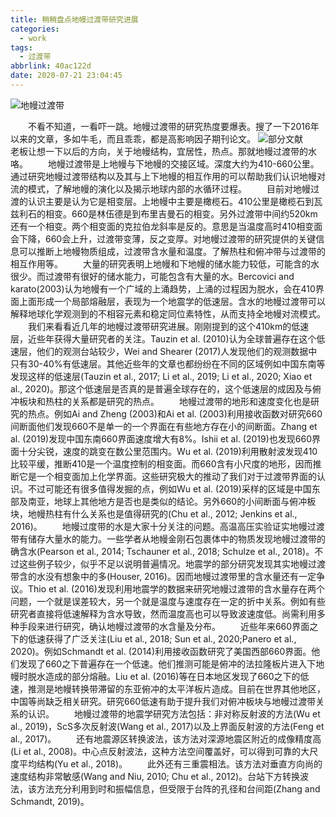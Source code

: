```yaml
---
title: 稍稍盘点地幔过渡带研究进展
categories:
  - work
tags:
  - 过渡带
abbrlink: 40ac122d
date: 2020-07-21 23:04:45
---
```

![地幔过渡带](Picture1.png)
<!-- less -->
&emsp;&emsp;不看不知道，一看吓一跳。地幔过渡带的研究热度要爆表。搜了一下2016年以来的文章，多如牛毛，而且乖乖，都是高影响因子期刊论文。
![部分文献](Picture2.png)
&emsp;&emsp;老板让想一下以后的方向，关于地幔结构，宜居性，热点。那就地幔过渡带的水咯。
&emsp;&emsp;地幔过渡带是上地幔与下地幔的交接区域。深度大约为410-660公里。通过研究地幔过渡带结构以及其与上下地幔的相互作用的可以帮助我们认识地幔对流的模式，了解地幔的演化以及揭示地球内部的水循环过程。
&emsp;&emsp;目前对地幔过渡的认识主要是认为它是相变层。上地幔中主要是橄榄石。410公里是橄榄石到瓦兹利石的相变。660是林伍德是到布里吉曼石的相变。另外过渡带中间约520km还有一个相变。两个相变面的克拉伯龙斜率是反的。意思是当温度高时410相变面会下降，660会上升，过渡带变薄，反之变厚。对地幔过渡带的研究提供的关键信息可以推断上地幔物质组成，过渡带含水量和温度。了解热柱和俯冲带与过渡带的相互作用等。
&emsp;&emsp;大量的研究表明上地幔和下地幔的储水能力较低，可能含的水很少。而过渡带有很好的储水能力，可能包含有大量的水。Bercovici and karato(2003)认为地幔有一个广域的上涌趋势，上涌的过程因为脱水，会在410界面上面形成一个局部熔融层，表现为一个地震学的低速层。含水的地幔过渡带可以解释地球化学观测到的不相容元素和稳定同位素特性，从而支持全地幔对流模式。
&emsp;&emsp;我们来看看近几年的地幔过渡带研究进展。刚刚提到的这个410km的低速层，近些年获得大量研究者的关注。Tauzin et al. (2010)认为全球普遍存在这个低速层，他们的观测台站较少，Wei and Shearer (2017)人发现他们的观测数据中只有30-40%有低速层。其他近些年的文章也都纷纷在不同的区域例如中国东南等发现这样的低速层(Tauzin et al., 2017; Li et al., 2019; Li et al., 2020; Xiao et al., 2020)。那这个低速层是否真的是普遍全球存在的，这个低速层的成因及与俯冲板块和热柱的关系都是研究的热点。
&emsp;&emsp;地幔过渡带的地形和速度变化也是研究的热点。例如Ai and Zheng (2003)和Ai et al. (2003)利用接收函数对研究660间断面他们发现660不是单一的一个界面在有些地方存在小的间断面。Zhang et al. (2019)发现中国东南660界面速度增大有8%。Ishii et al. (2019)也发现660界面十分尖锐，速度的跳变在数公里范围内。Wu et al. (2019)利用散射波发现410比较平缓，推断410是一个温度控制的相变面。而660含有小尺度的地形，因而推断它是一个相变面加上化学界面。这些研究极大的推动了我们对于过渡带界面的认识。不过可能还有很多值得发掘的点，例如Wu et al. (2019)采样的区域是中国东部及南亚，地球上其他地方是否也是类似的结论。另外660的小间断面与俯冲板块，地幔热柱有什么关系也是值得研究的(Chu et al., 2012; Jenkins et al., 2016)。
&emsp;&emsp;地幔过度带的水是大家十分关注的问题。高温高压实验证实地幔过渡带有储存大量水的能力。一些学者从地幔金刚石包裹体中的物质发现地幔过渡带的确含水(Pearson et al., 2014; Tschauner et al., 2018; Schulze et al., 2018)。不过这些例子较少，似乎不足以说明普遍情况。地震学的部分研究发现其实地幔过渡带含的水没有想象中的多(Houser, 2016)。因而地幔过渡带里的含水量还有一定争议。Thio et al. (2016)发现利用地震学的数据来研究地幔过渡带的含水量存在两个问题，一个就是误差较大，另一个就是温度与速度存在一定的折中关系。例如有些研究者直接将低速解释为含水导致，然而温度高也可以导致波速度低。尚需利用多种手段来进行研究，确认地幔过渡带的水含量及分布。
&emsp;&emsp;近些年来660界面之下的低速获得了广泛关注(Liu et al., 2018; Sun et al., 2020;Panero et al., 2020)。例如Schmandt et al. (2014)利用接收函数研究了美国西部660界面。他们发现了660之下普遍存在一个低速。他们推测可能是俯冲的法拉隆板片进入下地幔时脱水造成的部分熔融。Liu et al. (2016)等在日本地区发现了660之下的低速，推测是地幔转换带滞留的东亚俯冲的太平洋板片造成。目前在世界其他地区，中国等尚缺乏相关研究。研究660低速有助于提升我们对俯冲板块与地幔过渡带关系的认识。
&emsp;&emsp;地幔过渡带的地震学研究方法包括：非对称反射波的方法(Wu et al., 2019)，ScS多次反射波(Wang et al., 2017)以及上界面反射波的方法(Feng et al., 2017)。
&emsp;&emsp;还有地震源区转换波法，该方法对深源地震区附近的成像精度高(Li et al., 2008)。中心点反射波法，这种方法空间覆盖好，可以得到可靠的大尺度平均结构(Yu et al., 2018)。
&emsp;&emsp;此外还有三重震相法。该方法对垂直方向尚的速度结构非常敏感(Wang and Niu, 2010; Chu et al., 2012)。台站下方转换波法，该方法充分利用到时和振幅信息，但受限于台阵的孔径和台间距(Zhang and Schmandt, 2019)。
